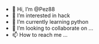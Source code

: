 - 👋 Hi, I’m @Pez88
- 👀 I’m interested in hack
- 🌱 I’m currently learning python 
- 💞️ I’m looking to collaborate on ...
- 📫 How to reach me ...

<!---
Pez88/Pez88 is a ✨ special ✨ repository because its `README.md` (this file) appears on your GitHub profile.
You can click the Preview link to take a look at your changes.
--->
